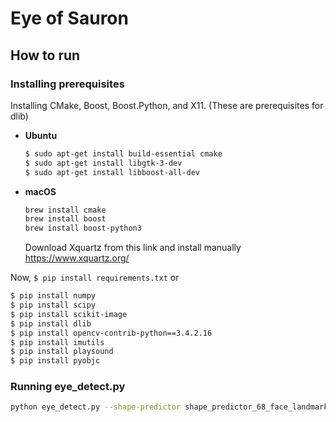# Eye of Sauron
## How to run
### Installing prerequisites
Installing CMake, Boost, Boost.Python, and X11. (These are prerequisites for dlib)
- **Ubuntu**
  ```bash
  $ sudo apt-get install build-essential cmake
  $ sudo apt-get install libgtk-3-dev
  $ sudo apt-get install libboost-all-dev
  ```
- **macOS**
  ```bash
  brew install cmake
  brew install boost
  brew install boost-python3
  ```
  Download Xquartz from this link and install manually https://www.xquartz.org/

Now, `$ pip install requirements.txt`
or
```bash
$ pip install numpy
$ pip install scipy
$ pip install scikit-image
$ pip install dlib
$ pip install opencv-contrib-python==3.4.2.16
$ pip install imutils
$ pip install playsound
$ pip install pyobjc
```
### Running eye_detect.py
``` bash
python eye_detect.py --shape-predictor shape_predictor_68_face_landmarks.dat --alarm alarm.wav
```
